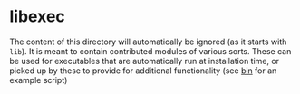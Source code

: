 # libexec

The content of this directory will automatically be ignored (as it starts with
`lib`). It is meant to contain contributed modules of various sorts. These can
be used for executables that are automatically run at installation time, or
picked up by these to provide for additional functionality (see
[bin](../bin/linkin.sh) for an example script)
